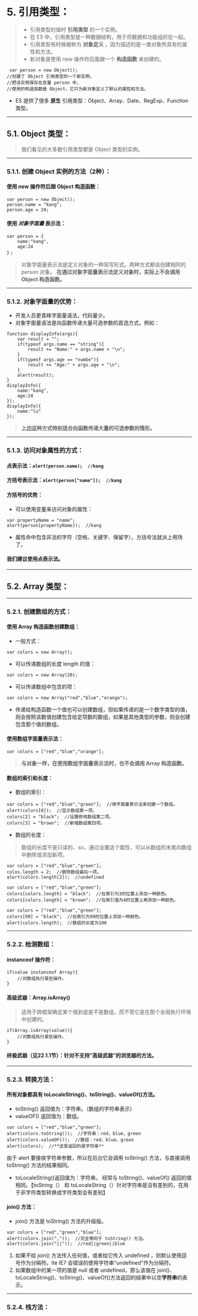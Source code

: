 # 5. 引用类型：
> - 引用类型的值时 **引用类型** 的一个实例。
> - 在 ES 中，引用类型是一种数据结构，用于将数据和功能组织在一起。
> - 引用类型有时候被称为 **对象定义** ，因为描述的是一类对象所具有的属性和方法。
> - 新对象是使用 new 操作符后面跟一个 **构造函数** 来创建的。
```
 var person = new Object();
//创建了 Object 引用类型的一个新实例，
//把该实例保存在变量 person 中，
//使用的构造函数是 Object，它只为新对象定义了默认的属性和方法。
```

- ES 提供了很多 **原生** 引用类型：Object、Array、Date、RegExp、Function类型。


---
## 5.1. Object 类型：
> 我们看见的大多数引用类型都是 Object 类型的实例。

---
### 5.1.1. 创建 Object 实例的方法（2种）：
#### 使用 new 操作符后跟 Object 构造函数：
```
var person = new Object();
person.name = "kang";
person.age = 24;
```
#### 使用 *对象字面量* 表示法：
```
var person = {
    name:"kang",
    age:24
}；
```
> 对象字面量表示法是定义对象的一种简写形式。两种方式都会创建相同的 person 对象。
> **在通过对象字面量表示法定义对象时，实际上不会调用 Object 构造函数。**

---
### 5.1.2. 对象字面量的优势：
- 开发人员更青睐字面量语法，代码量少。
- 对象字面量语法是向函数传递大量可选参数的首选方式。例如：
```
function displayInfo(args){
    var result = "";
    if(typeof args.name == "string"){
        result += "Name:" + args.name + "\n";
    }
    if(typeof args.age == "numbe"){
        result += "Age:" + args.age + "\n";
    }
    alert(result);
}
displayInfo({
    name:"kang",
    age:24
});
displayInfo({
    name:"lu"
});
```
> **上边这种方式特别适合向函数传递大量的可选参数的情形。**

---
### 5.1.3. 访问对象属性的方式：
#### 点表示法：`alert(person.name);  //kang`
#### 方括号表示法：`alert(person["name"]);  //kang`  
#### 方括号的优势：
- 可以使用变量来访问对象的属性：
```
var propertyName = "name";
alert(person[propertyName]);  //kang
```
- 属性命中包含非法的字符（空格、关键字、保留字），方括号法就派上用场了。

####  我们建议使用点表示法。

---
## 5.2. Array  类型：
--- 
### 5.2.1. 创建数组的方式：
#### 使用 Array 构造函数创建数组：
- 一般方式：
```
var colors = new Array();
```
- 可以传递数组的长度 length 的值：
```
var colors = new Array(20);
```
- 可以传递数组中包含的项：
```
var colors = new Array("red","blue","orange");
```
- 传递给构造函数一个值也可以创建数组，但如果传递的是一个数字类型的值，则会按照该数值创建包含给定项数的数组，如果是其他类型的参数，则会创建包含那个值的数组。

#### 使用数组字面量表示法：
```
var colors = ["red","blue","orange"];
```
> **与对象一样，在使用数组字面量表示法时，也不会调用 Array 构造函数。**

#### 数组的索引和长度：
- 数组的索引：
```
var colors = ["red","blue","green"];  //用字面量表示法来创建一个数组。
alert(colors[0]);  //显示数组第一项。
colors[2] = "black";  //设置修改数组第二项。
colors[3] = "brown";  //新增数组第四项。
```
- 数组的长度：
> 数组的长度不是只读的，so，通过设置这个属性，可以从数组的末尾向数组中删除或添加新项。

```
var colors = ["red","blue","green"];
colos.length = 2;  //删除数组最后一项。
alert(colors.length[2]);  //undefined
```
```
var colors = ["red","blue","green"];
colors[colors.length] = "black";  //在索引为3的位置上添加一种颜色。
colors[colors.length] = "brown";  //在索引值为4的位置上再添加一种颜色。
```
```
var colors = ["red","blue","green"];
colors[99] = "black";  //在索引为99的位置上添加一种颜色。
alert(colors.length);  //数组的长度为100
```
---
### 5.2.2. 检测数组：
#### instanceof 操作符：
```
if(value instanceof Array){
    //对数组执行某些操作。
}
```
#### 高级武器：Array.isArray()
> 适用于跨框架确定某个值到底是不是数组，而不管它是在那个全局执行环境中创建的。

```
if(Array.isArray(value)){
    //对数组执行某些操作。
}
```

#### 终极武器（见22.1.1节）：针对不支持“高级武器”的浏览器的方法。

---
### 5.2.3. 转换方法：
#### 所有对象都具有 toLocaleString()、toString()、valueOf()方法。
- toString() 返回值为：字符串。（数组的字符串表示）
- valueOF() 返回值为：数组。

```
var colors = ["red","blue","green"];
alert(colors.toString());  //字符串：red，blue，green
alert(colors.valueOF());  //数组：red，blue，green
alert(colors);  //**这里返回的是字符串**
```
由于 alert 要接收字符串参数，所以在后台它会调用 toString() 方法，与直接调用 toString() 方法的结果相同。

- toLocaleString()返回值为：字符串。
经常与 toString()、valueOf() 返回的值相同。【toString（） 和 toLocaleString（）针对字符串是没有差别的，在用于非字符类型转换成字符类型会有差别】

#### join() 方法：
- join() 方法是 toString() 方法的升级版。

```
var colors = ["red","green","blue"];
alert(colors.join(","));  //完全等同于 toString() 方法。
alert(colors.join("||"));  //red||green||blue
```
1. 如果不给 join() 方法传入任何值，或者给它传入 undefined ，则默认使用逗号作为分隔符。lte IE7 会错误的使用字符串"undefined"作为分隔符。
2. 如果数组中的某一项的值是 null 或者 undefined，那么该值在 join()、toLocaleString()、toString()、valueOf()方法返回的结果中以空**字符串**的表示。

---

### 5.2.4. 栈方法：